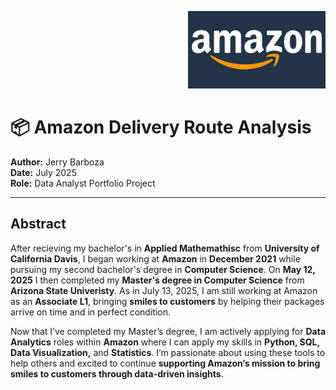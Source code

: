 <p align="right">
  <img src="Amazon-Symbol.jpg" alt="Amazon Logo" width="220"/>
</p>

# 📦 Amazon Delivery Route Analysis

**Author:** Jerry Barboza  
**Date:** July 2025  
**Role:** Data Analyst Portfolio Project  



---

## Abstract

After recieving my bachelor's in **Applied Mathemathisc** from **University of California Davis**, I began working at **Amazon** in **December 2021** while pursuing my second bachelor's degree in **Computer Science**. On **May 12, 2025** I then completed my **Master's degree in Computer Science** from **Arizona State Univeristy**. As in July 13, 2025, I am still working at Amazon as an **Associate L1**, bringing **smiles to customers** by helping their packages arrive on time and in perfect condition.

Now that I’ve completed my Master’s degree, I am actively applying for **Data Analytics** roles within **Amazon** where I can apply my skills in **Python, SQL, Data Visualization,** and **Statistics**. I’m passionate about using these tools to help others and excited to continue **supporting Amazon’s mission to bring smiles to customers through data-driven insights**.
